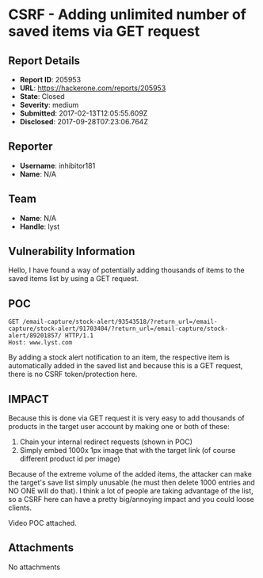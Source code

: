 # CSRF - Adding unlimited number of saved items via GET request

## Report Details
- **Report ID**: 205953
- **URL**: https://hackerone.com/reports/205953
- **State**: Closed
- **Severity**: medium
- **Submitted**: 2017-02-13T12:05:55.609Z
- **Disclosed**: 2017-09-28T07:23:06.764Z

## Reporter
- **Username**: inhibitor181
- **Name**: N/A

## Team
- **Name**: N/A
- **Handle**: lyst

## Vulnerability Information
Hello, I have found a way of potentially adding thousands of items to the saved items list by using a GET request.

POC
-----------
```
GET /email-capture/stock-alert/93543518/?return_url=/email-capture/stock-alert/91703404/?return_url=/email-capture/stock-alert/89201857/ HTTP/1.1
Host: www.lyst.com
```

By adding a stock alert notification to an item, the respective item is automatically added in the saved list and because this is a GET request, there is no CSRF token/protection here.

IMPACT
-------
Because this is done via GET request it is very easy to add thousands of products in the target user account by making one or both of these:
1. Chain your internal redirect requests (shown in POC)
2. Simply embed 1000x 1px image that with the target link (of course different product id per image)

Because of the extreme volume of the added items, the attacker can make the target's save list simply unusable (he must then delete 1000 entries and NO ONE will do that). I think a lot of people are taking advantage of the list, so a CSRF here can have a pretty big/annoying impact and you could loose clients.

Video POC attached.



## Attachments
No attachments
